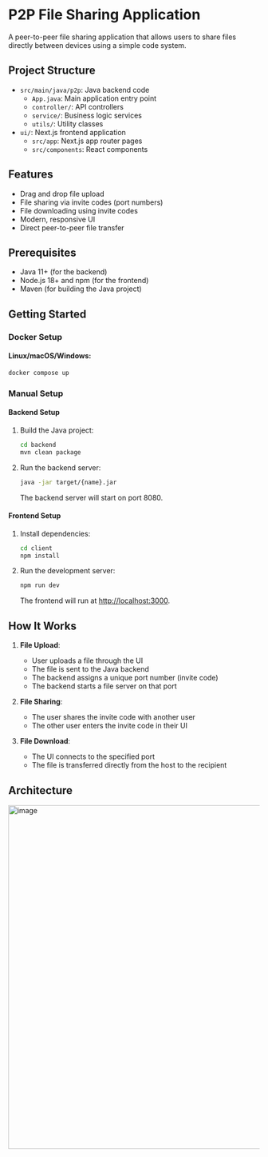 # P2P File Sharing Application

A peer-to-peer file sharing application that allows users to share files directly between devices using a simple code system.

## Project Structure

- `src/main/java/p2p`: Java backend code
  - `App.java`: Main application entry point
  - `controller/`: API controllers
  - `service/`: Business logic services
  - `utils/`: Utility classes
- `ui/`: Next.js frontend application
  - `src/app`: Next.js app router pages
  - `src/components`: React components

## Features

- Drag and drop file upload
- File sharing via invite codes (port numbers)
- File downloading using invite codes
- Modern, responsive UI
- Direct peer-to-peer file transfer

## Prerequisites

- Java 11+ (for the backend)
- Node.js 18+ and npm (for the frontend)
- Maven (for building the Java project)

## Getting Started

### Docker Setup

#### Linux/macOS/Windows:
```bash
docker compose up 
```

### Manual Setup

#### Backend Setup

1. Build the Java project:
   ```bash
   cd backend
   mvn clean package
   ```

2. Run the backend server:
   ```bash
   java -jar target/{name}.jar
   ```

   The backend server will start on port 8080.

#### Frontend Setup

1. Install dependencies:
   ```bash
   cd client
   npm install
   ```

2. Run the development server:
   ```bash
   npm run dev
   ```

   The frontend will run at [http://localhost:3000](http://localhost:3000).

## How It Works

1. **File Upload**:
   - User uploads a file through the UI
   - The file is sent to the Java backend
   - The backend assigns a unique port number (invite code)
   - The backend starts a file server on that port

2. **File Sharing**:
   - The user shares the invite code with another user
   - The other user enters the invite code in their UI

3. **File Download**:
   - The UI connects to the specified port
   - The file is transferred directly from the host to the recipient

## Architecture

<img width="1744" height="688" alt="image" src="https://github.com/user-attachments/assets/ad3b02e2-85e6-4ec1-806a-f712e602f146" />


